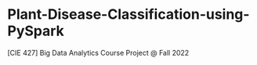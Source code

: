 # Plant-Disease-Classification-using-PySpark
[CIE 427] Big Data Analytics Course Project @ Fall 2022
